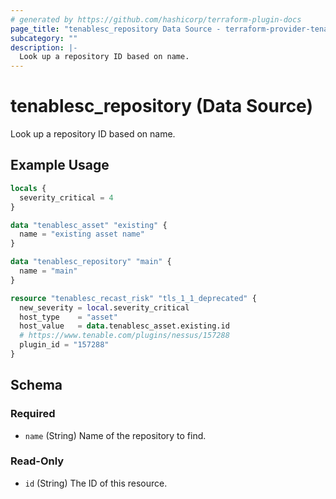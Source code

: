 ```yaml
---
# generated by https://github.com/hashicorp/terraform-plugin-docs
page_title: "tenablesc_repository Data Source - terraform-provider-tenablesc"
subcategory: ""
description: |-
  Look up a repository ID based on name.
---
```


# tenablesc_repository (Data Source)

Look up a repository ID based on name.

## Example Usage

```terraform
locals {
  severity_critical = 4
}

data "tenablesc_asset" "existing" {
  name = "existing asset name"
}

data "tenablesc_repository" "main" {
  name = "main"
}

resource "tenablesc_recast_risk" "tls_1_1_deprecated" {
  new_severity = local.severity_critical
  host_type    = "asset"
  host_value   = data.tenablesc_asset.existing.id
  # https://www.tenable.com/plugins/nessus/157288
  plugin_id = "157288"
}
```

<!-- schema generated by tfplugindocs -->
## Schema

### Required

- `name` (String) Name of the repository to find.

### Read-Only

- `id` (String) The ID of this resource.
